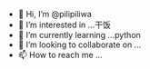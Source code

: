 - 👋 Hi, I’m @pilipiliwa
- 👀 I’m interested in ...干饭
- 🌱 I’m currently learning ...python
- 💞️ I’m looking to collaborate on ...
- 📫 How to reach me ...

<!---
pilipiliwa/pilipiliwa is a ✨ special ✨ repository because its `README.md` (this file) appears on your GitHub profile.
You can click the Preview link to take a look at your changes.
--->
